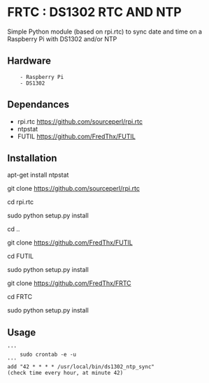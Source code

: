 # FRTC : DS1302 RTC AND NTP

Simple Python module (based on rpi.rtc) to sync date and time on a Raspberry Pi with DS1302 and/or NTP
	
## Hardware
		- Raspberry Pi
		- DS1302
	
## Dependances
* rpi.rtc	https://github.com/sourceperl/rpi.rtc
* ntpstat
* FUTIL		https://github.com/FredThx/FUTIL

## Installation

 apt-get install ntpstat
 
 git clone https://github.com/sourceperl/rpi.rtc
 
 cd rpi.rtc
 
 sudo python setup.py install
 
 cd ..
 
 git clone https://github.com/FredThx/FUTIL
 
 cd FUTIL
 
 sudo python setup.py install
 
 git clone https://github.com/FredThx/FRTC
 
 cd FRTC
 
 sudo python setup.py install
 

	 
## Usage
	'''
		sudo crontab -e -u 
	'''
	add "42 * * * * /usr/local/bin/ds1302_ntp_sync"
	(check time every hour, at minute 42)
	 	 
	 

